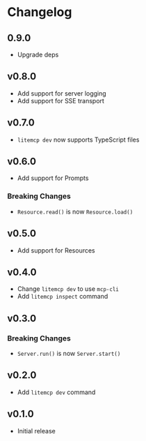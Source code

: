 # Changelog

## 0.9.0

- Upgrade deps

## v0.8.0

- Add support for server logging
- Add support for SSE transport

## v0.7.0

- `litemcp dev` now supports TypeScript files

## v0.6.0

- Add support for Prompts

### Breaking Changes

- `Resource.read()` is now `Resource.load()`

## v0.5.0

- Add support for Resources

## v0.4.0

- Change `litemcp dev` to use `mcp-cli`
- Add `litemcp inspect` command

## v0.3.0

### Breaking Changes

- `Server.run()` is now `Server.start()`

## v0.2.0

- Add `litemcp dev` command

## v0.1.0

- Initial release
